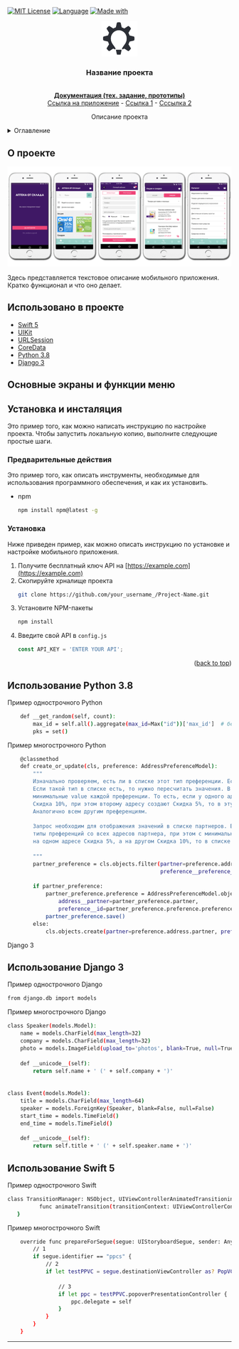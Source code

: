 <!-- Ряд кнопок Shield -->
[![MIT License](https://img.shields.io/github/license/FalloutOFF/readme_C?style=for-the-badge)](https://github.com/FalloutOFF/les_HTML5CSS3/search?l=html&type=code)
[![Language](https://img.shields.io/github/languages/count/FalloutOFF/readme_C?style=for-the-badge)](https://github.com/FalloutOFF/les_HTML5CSS3/search?l=html&type=code)
[![Made with](https://img.shields.io/badge/Made%20with-Python-blue?style=for-the-badge&logo=appveyor)](https://www.python.org)

<!-- Логотип проекта -->
<div align="center">
  <img width="80" height="80" src="https://github.com/FalloutOFF/readme_C/blob/main/image/logo.png">

 <h3 align="center">Название проекта</h3><br />
    <a href="https://github.com/github_username/repo_name"><strong>Документация (тех. задание, прототипы)</strong></a>
    <br />
    <a href="https://github.com/github_username/repo_name">Ссылка на приложение</a>
    -
    <a href="https://github.com/github_username/repo_name/issues">Ссылка 1</a>
    -
    <a href="https://github.com/github_username/repo_name/issues">Сссылка 2</a>
 <p align="center">Описание проекта</p>
 </div>
 
 <!-- Оглавление -->
<details>
  <summary>Оглавление</summary>
  <ol>
    <li>
      <a href="#about_p">О проекте</a>
      <ul>
        <li><a href="#built-with">Использовано в проекте</a></li>
      </ul>
    </li>
    <li><a href="#mainScreens">Основные экраны и функции меню</a></li>
    <li>
      <a href="#gettingStarted">Установка и инсталяция</a>
      <ul>
        <li><a href="#prerequisites">Предварительные действия</a></li>
        <li><a href="#installation">Установка</a></li>
      </ul>
    </li>
    <li>
      <a href="#backend">Backend</a>
      <ul>
        <li><a href="#python">Python 3.8</a></li>
        <li><a href="#django">Django 3</a></li>
      </ul>
    </li>
        <li>
      <a href="#frontend">Frontend</a>
      <ul>
        <li><a href="#swift">Swift</a></li>
      </ul>
    </li>
    <li><a href="#roadmap">Roadmap</a></li>
    <li><a href="#contributing">Contributing</a></li>
    <li><a href="#license">License</a></li>
    <li><a href="#contact">Contact</a></li>
    <li><a href="#acknowledgments">Acknowledgments</a></li>
  </ol>
</details>

<!-- О проекте -->

## <a name="about_p"></a> О проекте

[![Product Screen Shot][Product-Screen-Shot]](https://google.com)

Здесь представляется текстовое описание мобильного приложения. Кратко функционал и что оно делает.

## <a name="built-with"></a>Использовано в проекте

+ [Swift 5](https://developer.apple.com/swift/)
+ [UIKit](https://getuikit.com/)
+ [URLSession](https://developer.apple.com/documentation/foundation/urlsession)
+ [CoreData](https://developer.apple.com/documentation/coredata)
+ [Python 3.8](https://www.python.org/downloads/release/python-380/)
+ [Django 3](https://docs.djangoproject.com/en/4.0/releases/3.0/)

## <a name="mainScreens"></a>Основные экраны и функции меню



## <a name="gettingStarted"></a>Установка и инсталяция


Это пример того, как можно написать инструкцию по настройке проекта.
Чтобы запустить локальную копию, выполните следующие простые шаги.

### <a name="prerequisites"></a>Предварительные действия

Это пример того, как описать инструменты, необходимые для использования программного обеспечения, и как их установить.

* npm
  ```sh
  npm install npm@latest -g
  ```

### <a name="installation"></a>Установка

Ниже приведен пример, как можно описать инструкцию по установке и настройке мобильного приложения.

1. Получите бесплатный ключ API на [https://example.com](https://example.com)
2. Скопируйте хрналище проекта
   ```sh
   git clone https://github.com/your_username_/Project-Name.git
   ```
3. Установите NPM-пакеты
   ```sh
   npm install
   ```
4. Введите свой API в `config.js`
   ```js
   const API_KEY = 'ENTER YOUR API';
   ```

<p align="right">(<a href="#top">back to top</a>)</p>


## <a name="python"></a>Использование Python 3.8

Пример однострочного Python
```sh
    def __get_random(self, count):
        max_id = self.all().aggregate(max_id=Max("id"))['max_id']  # берем самый большой ID партнера
        pks = set()
```
Пример многострочного Python
```sh
    @classmethod
    def create_or_update(cls, preference: AddressPreferenceModel):
        """
        Изначально проверяем, есть ли в списке этот тип преференции. Если нет, то просто добавляем.
        Если такой тип в списке есть, то нужно пересчитать значения. В списке должны быть только
        минимальные value каждой преференции. То есть, если у одного адреса есть преференция
        Скидка 10%, при этом второму адресу создают Скидка 5%, то в эту таблицу должна попасть Скидка 5%
        Аналогично всем другим преференциям.

        Запрос необходим для отображения значений в списке партнеров. В списке должны отображаться все возможные
        типы преференций со всех адресов партнера, при этом с минимальными значениями value. Если у партнера
        на одном адресе Скидка 5%, а на другом Скидка 10%, то в списке будет отображаться Скидка 5%.

        """
        partner_preference = cls.objects.filter(partner=preference.address.partner,
                                                preference__preference__id=preference.preference.id).first()

        if partner_preference:
            partner_preference.preference = AddressPreferenceModel.objects.filter(
                address__partner=partner_preference.partner,
                preference__id=partner_preference.preference.preference_id).order_by('value').first()
            partner_preference.save()
        else:
            cls.objects.create(partner=preference.address.partner, preference=preference)
```
Django 3
## <a name="django"></a>Использование Django 3
Пример однострочного Django
```sh
from django.db import models
```
Пример многострочного Django
```sh
class Speaker(models.Model):
    name = models.CharField(max_length=32)
    company = models.CharField(max_length=32)
    photo = models.ImageField(upload_to='photos', blank=True, null=True)

    def __unicode__(self):
        return self.name + ' (' + self.company + ')'


class Event(models.Model):
    title = models.CharField(max_length=64)
    speaker = models.ForeignKey(Speaker, blank=False, null=False)
    start_time = models.TimeField()
    end_time = models.TimeField()

    def __unicode__(self):
        return self.title + ' (' + self.speaker.name + ')'
```
## <a name="swift"></a>Использование Swift 5
Пример однострочного Swift
```sh
class TransitionManager: NSObject, UIViewControllerAnimatedTransitioning, UIViewControllerTransitioningDelegate  {
          func animateTransition(transitionContext: UIViewControllerContextTransitioning) {
   }
```
Пример многострочного Swift
```sh
    override func prepareForSegue(segue: UIStoryboardSegue, sender: AnyObject?) {
        // 1
        if segue.identifier == "ppcs" {
            // 2
            if let testPPVC = segue.destinationViewController as? PopVC{
                
                // 3
                if let ppc = testPPVC.popoverPresentationController {
                    ppc.delegate = self
                }
            }
        }
    }
```

________________________________________________________________________________________________
<!-- Ссылка на изображение -->
[Product-Screen-Shot]: image/mp017.png
